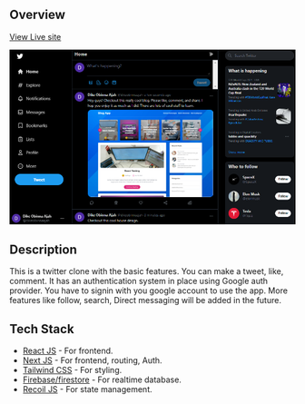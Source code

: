 ## Overview

[View Live site](https://twitter-clone-xi-roan.vercel.app/)

![Preview](./public/twitter_preview.png)

## Description

This is a twitter clone with the basic features. You can make a tweet, like, comment. It has an authentication system in place using Google auth provider. You have to signin with you google account to use the app. More features like follow, search, Direct messaging will be added in the future.

## Tech Stack

- [React JS](https://reactjs.org/) - For frontend.
- [Next JS](https://nextjs.org/) - For frontend, routing, Auth.
- [Tailwind CSS](https://tailwindcss.com/) - For styling.
- [Firebase/firestore](https://firebase.google.com/products/firestore) - For realtime database.
- [Recoil JS](https://recoiljs.org/) - For state management.
